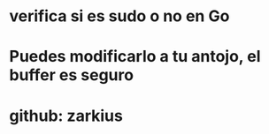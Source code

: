 
# verifica si es sudo o no en Go

# Puedes modificarlo a tu antojo, el buffer es seguro

# github: zarkius
